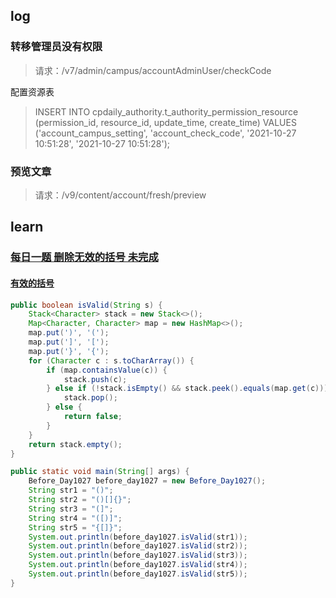 ## log

### 转移管理员没有权限

> 请求：/v7/admin/campus/accountAdminUser/checkCode

配置资源表

> INSERT INTO cpdaily_authority.t_authority_permission_resource (permission_id, resource_id, update_time, create_time) VALUES ('account_campus_setting', 'account_check_code', '2021-10-27 10:51:28', '2021-10-27 10:51:28');

### 预览文章

> 请求：/v9/content/account/fresh/preview

## learn

### [每日一题 删除无效的括号 未完成](https://leetcode-cn.com/problems/remove-invalid-parentheses/)

#### [有效的括号](https://leetcode-cn.com/problems/valid-parentheses/)

```java
public boolean isValid(String s) {
    Stack<Character> stack = new Stack<>();
    Map<Character, Character> map = new HashMap<>();
    map.put(')', '(');
    map.put(']', '[');
    map.put('}', '{');
    for (Character c : s.toCharArray()) {
        if (map.containsValue(c)) {
            stack.push(c);
        } else if (!stack.isEmpty() && stack.peek().equals(map.get(c))) {
            stack.pop();
        } else {
            return false;
        }
    }
    return stack.empty();
}

public static void main(String[] args) {
    Before_Day1027 before_day1027 = new Before_Day1027();
    String str1 = "()";
    String str2 = "()[]{}";
    String str3 = "(]";
    String str4 = "([)]";
    String str5 = "{[]}";
    System.out.println(before_day1027.isValid(str1));
    System.out.println(before_day1027.isValid(str2));
    System.out.println(before_day1027.isValid(str3));
    System.out.println(before_day1027.isValid(str4));
    System.out.println(before_day1027.isValid(str5));
}
```











